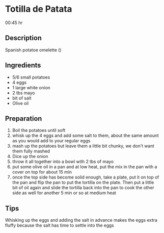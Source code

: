 # Totilla de Patata

00:45 hr

## Description

Spanish potatoe omelette ()

## Ingredients

- 5/6 small potatoes
- 4 eggs
- 1 large white onion
- 2 tbs mayo
- bit of salt
- Olive oil

## Preparation

1. Boil the potatoes until soft
2. whisk up the 4 eggs and add some salt to them, about the same amount as you would add to your regular eggs
3. mash up the potatoes but leave them a little bit chunky, we don't want them fully mashed
4. Dice up the onion
5. throw it all together into a bowl with 2 tbs of mayo
6. put some olive oil in a pan and at low heat, put the mix in the pan with a cover on top for about 15 min
7. once the top side has become solid enough, take a plate, put it on top of the pan and flip the pan to put the tortilla on the plate. Then put a little bit of oil again and slide the tortilla back into the pan to cook the other side as well for another 5 min or so at medium heat

## Tips

Whisking up the eggs and adding the salt in advance makes the eggs extra fluffy because the salt has time to settle into the eggs
